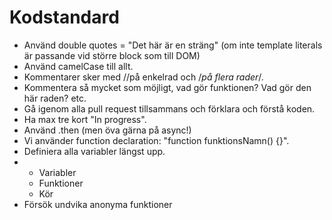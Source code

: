 # Kodstandard

* Använd double quotes = "Det här är en sträng" (om inte template literals är passande vid större block som till DOM)
* Använd camelCase till allt.
* Kommentarer sker med //på enkelrad och /*på flera rader*/.
* Kommentera så mycket som möjligt, vad gör funktionen? Vad gör den här raden? etc.
* Gå igenom alla pull request tillsammans och förklara och förstå koden.
* Ha max tre kort "In progress".
* Använd .then (men öva gärna på async!)
* Vi använder function declaration: "function funktionsNamn() {}".
* Definiera alla variabler längst upp.
* - Variabler
  - Funktioner
  - Kör
* Försök undvika anonyma funktioner